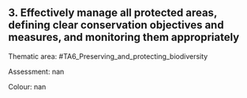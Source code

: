 ## 3. Effectively manage all protected areas, defining clear conservation objectives and measures, and monitoring them appropriately

Thematic area: #TA6_Preserving_and_protecting_biodiversity

Assessment: nan

Colour: nan